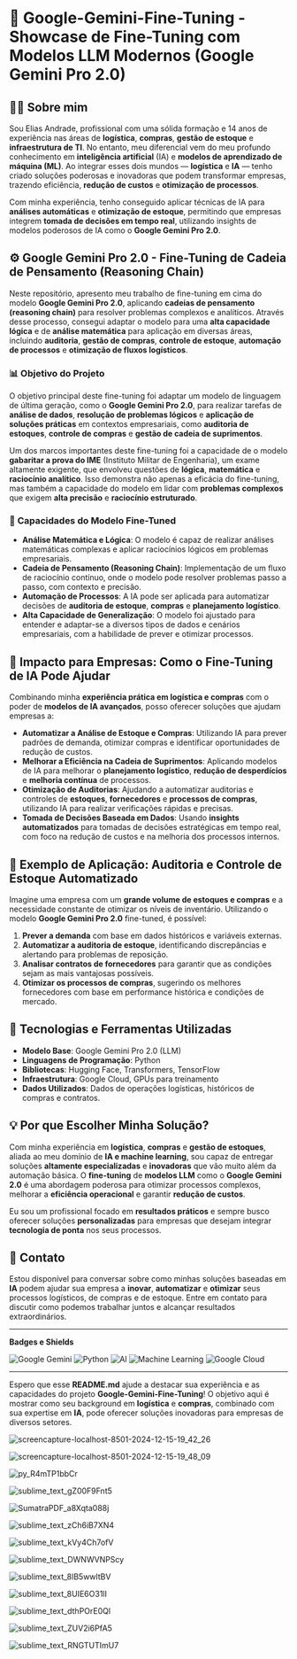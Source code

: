 # 🌟 **Google-Gemini-Fine-Tuning** - Showcase de Fine-Tuning com Modelos LLM Modernos (Google Gemini Pro 2.0)

## 👨‍💻 **Sobre mim**
Sou Elias Andrade, profissional com uma sólida formação e 14 anos de experiência nas áreas de **logística**, **compras**, **gestão de estoque** e **infraestrutura de TI**. No entanto, meu diferencial vem do meu profundo conhecimento em **inteligência artificial** (IA) e **modelos de aprendizado de máquina (ML)**. Ao integrar esses dois mundos — **logística** e **IA** — tenho criado soluções poderosas e inovadoras que podem transformar empresas, trazendo eficiência, **redução de custos** e **otimização de processos**.

Com minha experiência, tenho conseguido aplicar técnicas de IA para **análises automáticas** e **otimização de estoque**, permitindo que empresas integrem **tomada de decisões em tempo real**, utilizando insights de modelos poderosos de IA como o **Google Gemini Pro 2.0**.

## ⚙️ **Google Gemini Pro 2.0 - Fine-Tuning de Cadeia de Pensamento (Reasoning Chain)**

Neste repositório, apresento meu trabalho de fine-tuning em cima do modelo **Google Gemini Pro 2.0**, aplicando **cadeias de pensamento (reasoning chain)** para resolver problemas complexos e analíticos. Através desse processo, consegui adaptar o modelo para uma **alta capacidade lógica** e de **análise matemática** para aplicação em diversas áreas, incluindo **auditoria**, **gestão de compras**, **controle de estoque**, **automação de processos** e **otimização de fluxos logísticos**.

### 📊 **Objetivo do Projeto**
O objetivo principal deste fine-tuning foi adaptar um modelo de linguagem de última geração, como o **Google Gemini Pro 2.0**, para realizar tarefas de **análise de dados**, **resolução de problemas lógicos** e **aplicação de soluções práticas** em contextos empresariais, como **auditoria de estoques**, **controle de compras** e **gestão de cadeia de suprimentos**.

Um dos marcos importantes deste fine-tuning foi a capacidade de o modelo **gabaritar a prova do IME** (Instituto Militar de Engenharia), um exame altamente exigente, que envolveu questões de **lógica**, **matemática** e **raciocínio analítico**. Isso demonstra não apenas a eficácia do fine-tuning, mas também a capacidade do modelo em lidar com **problemas complexos** que exigem **alta precisão** e **raciocínio estruturado**.

### 🧠 **Capacidades do Modelo Fine-Tuned**
- **Análise Matemática e Lógica**: O modelo é capaz de realizar análises matemáticas complexas e aplicar raciocínios lógicos em problemas empresariais.
- **Cadeia de Pensamento (Reasoning Chain)**: Implementação de um fluxo de raciocínio contínuo, onde o modelo pode resolver problemas passo a passo, com contexto e precisão.
- **Automação de Processos**: A IA pode ser aplicada para automatizar decisões de **auditoria de estoque**, **compras** e **planejamento logístico**.
- **Alta Capacidade de Generalização**: O modelo foi ajustado para entender e adaptar-se a diversos tipos de dados e cenários empresariais, com a habilidade de prever e otimizar processos.
  
## 💼 **Impacto para Empresas: Como o Fine-Tuning de IA Pode Ajudar**

Combinando minha **experiência prática em logística e compras** com o poder de **modelos de IA avançados**, posso oferecer soluções que ajudam empresas a:

- **Automatizar a Análise de Estoque e Compras**: Utilizando IA para prever padrões de demanda, otimizar compras e identificar oportunidades de redução de custos.
- **Melhorar a Eficiência na Cadeia de Suprimentos**: Aplicando modelos de IA para melhorar o **planejamento logístico**, **redução de desperdícios** e **melhoria contínua** de processos.
- **Otimização de Auditorias**: Ajudando a automatizar auditorias e controles de **estoques**, **fornecedores** e **processos de compras**, utilizando IA para realizar verificações rápidas e precisas.
- **Tomada de Decisões Baseada em Dados**: Usando **insights automatizados** para tomadas de decisões estratégicas em tempo real, com foco na redução de custos e na melhoria dos processos internos.

## 🧩 **Exemplo de Aplicação: Auditoria e Controle de Estoque Automatizado**

Imagine uma empresa com um **grande volume de estoques e compras** e a necessidade constante de otimizar os níveis de inventário. Utilizando o modelo **Google Gemini Pro 2.0** fine-tuned, é possível:

1. **Prever a demanda** com base em dados históricos e variáveis externas.
2. **Automatizar a auditoria de estoque**, identificando discrepâncias e alertando para problemas de reposição.
3. **Analisar contratos de fornecedores** para garantir que as condições sejam as mais vantajosas possíveis.
4. **Otimizar os processos de compras**, sugerindo os melhores fornecedores com base em performance histórica e condições de mercado.

## 🔧 **Tecnologias e Ferramentas Utilizadas**
- **Modelo Base**: Google Gemini Pro 2.0 (LLM)
- **Linguagens de Programação**: Python
- **Bibliotecas**: Hugging Face, Transformers, TensorFlow
- **Infraestrutura**: Google Cloud, GPUs para treinamento
- **Dados Utilizados**: Dados de operações logísticas, históricos de compras e contratos.

## 💡 **Por que Escolher Minha Solução?**

Com minha experiência em **logística**, **compras** e **gestão de estoques**, aliada ao meu domínio de **IA e machine learning**, sou capaz de entregar soluções **altamente especializadas** e **inovadoras** que vão muito além da automação básica. O **fine-tuning** de **modelos LLM** como o **Google Gemini 2.0** é uma abordagem poderosa para otimizar processos complexos, melhorar a **eficiência operacional** e garantir **redução de custos**.

Eu sou um profissional focado em **resultados práticos** e sempre busco oferecer soluções **personalizadas** para empresas que desejam integrar **tecnologia de ponta** nos seus processos.

## 📧 **Contato**

Estou disponível para conversar sobre como minhas soluções baseadas em **IA** podem ajudar sua empresa a **inovar**, **automatizar** e **otimizar** seus processos logísticos, de compras e de estoque. Entre em contato para discutir como podemos trabalhar juntos e alcançar resultados extraordinários.

---

**Badges e Shields**

![Google Gemini](https://img.shields.io/badge/Google%20Gemini-%2300A9D1?style=flat&logo=google&logoColor=white)
![Python](https://img.shields.io/badge/Python-%233776AB?style=flat&logo=python&logoColor=white)
![AI](https://img.shields.io/badge/AI-%2300A9D1?style=flat&logo=artificial-intelligence&logoColor=white)
![Machine Learning](https://img.shields.io/badge/Machine_Learning-%233776AB?style=flat&logo=python&logoColor=white)
![Google Cloud](https://img.shields.io/badge/Google%20Cloud-%232F3337?style=flat&logo=google-cloud&logoColor=white)

---

Espero que esse **README.md** ajude a destacar sua experiência e as capacidades do projeto **Google-Gemini-Fine-Tuning**! O objetivo aqui é mostrar como seu background em **logística** e **compras**, combinado com sua expertise em **IA**, pode oferecer soluções inovadoras para empresas de diversos setores.


![screencapture-localhost-8501-2024-12-15-19_42_26](https://github.com/user-attachments/assets/94994fac-016f-489d-8269-5a4f30c6171a)

![screencapture-localhost-8501-2024-12-15-19_48_09](https://github.com/user-attachments/assets/fe115195-bce7-4e69-be83-38fb6a45ec26)

![py_R4mTP1bbCr](https://github.com/user-attachments/assets/2c1f9ee0-4864-4fea-b807-84af067c4e90)

![sublime_text_gZ00F9Fnt5](https://github.com/user-attachments/assets/7f0e5789-2aec-4f6a-909d-05ef10fe52d5)

![SumatraPDF_a8Xqta088j](https://github.com/user-attachments/assets/96774adf-5171-4a9b-a1fb-2f3af31ae211)

![sublime_text_zCh6iB7XN4](https://github.com/user-attachments/assets/6d130ab9-a88c-4847-b838-2567f76d8065)

![sublime_text_kVy4Ch7ofV](https://github.com/user-attachments/assets/0d4ee60f-a172-486c-912e-7be6bf7e4568)

![sublime_text_DWNWVNPScy](https://github.com/user-attachments/assets/97e01951-5701-4cf3-849c-604b4b588d23)

![sublime_text_8lB5wwltBV](https://github.com/user-attachments/assets/a26f643f-41e5-4bf0-9ebb-32c0755b36e7)

![sublime_text_8UIE6O31lI](https://github.com/user-attachments/assets/2a249179-3e8f-4a77-9bc1-07d0356d504d)

![sublime_text_dthPOrE0Ql](https://github.com/user-attachments/assets/cbe84f16-e52c-4b54-84c4-2d3f98765cbb)

![sublime_text_ZUV2i6PfA5](https://github.com/user-attachments/assets/fa7eda0d-e77c-41b0-bff5-6808959f4d9c)

![sublime_text_RNGTUTImU7](https://github.com/user-attachments/assets/7b439d81-6929-4ba1-b3dc-e4203a431746)
